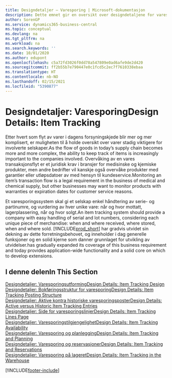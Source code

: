 ```yaml
---
title: Designdetaljer – Varesporing | Microsoft-dokumentasjon
description: Dette emnet gir en oversikt over designdetaljene for varesporing.
author: SorenGP
ms.service: dynamics365-business-central
ms.topic: conceptual
ms.devlang: na
ms.tgt_pltfrm: na
ms.workload: na
ms.search.keywords: ''
ms.date: 10/01/2020
ms.author: edupont
ms.openlocfilehash: c5a72fd3026f0dd78a547809e0ad6afe9de2d420
ms.sourcegitcommit: ff2b55b7e790447e0c1fcd5c2ec7f7610338ebaa
ms.translationtype: HT
ms.contentlocale: nb-NO
ms.lasthandoff: 02/15/2021
ms.locfileid: "5390877"
---
```

# <a name="design-details-item-tracking"></a><span data-ttu-id="98a5f-103">Designdetaljer: Varesporing</span><span class="sxs-lookup"><span data-stu-id="98a5f-103">Design Details: Item Tracking</span></span>
<span data-ttu-id="98a5f-104">Etter hvert som flyt av varer i dagens forsyningskjede blir mer og mer komplisert, er muligheten til å holde oversikt over varer stadig viktigere for involverte selskaper.</span><span class="sxs-lookup"><span data-stu-id="98a5f-104">As the flow of goods in today’s supply chain becomes more and more complex, the ability to keep track of items is increasingly important to the companies involved.</span></span> <span data-ttu-id="98a5f-105">Overvåking av en vares transaksjonsflyt er et juridisk krav i bransjer for medisinske og kjemiske produkter, men andre bedrifter vil kanskje også overvåke produkter med garantier eller utløpsdatoer av med hensyn til kundeservice.</span><span class="sxs-lookup"><span data-stu-id="98a5f-105">Monitoring an item’s transaction flow is a legal requirement in the business of medical and chemical supply, but other businesses may want to monitor products with warranties or expiration dates for customer service reasons.</span></span>  

<span data-ttu-id="98a5f-106">Et varesporingssystem skal gi et selskap enkel håndtering av serie- og partinumre, og vurdering av hver unike vare: når og hvor mottatt, lagerplassering, når og hvor solgt.</span><span class="sxs-lookup"><span data-stu-id="98a5f-106">An item tracking system should provide a company with easy handling of serial and lot numbers, considering each unique piece of merchandise: when and where received, where stored, when and where sold.</span></span> [!INCLUDE[prod_short](includes/prod_short.md)] <span data-ttu-id="98a5f-107">har gradvis utvidet sin dekning av dette forretningsbehovet, og inneholder i dag generelle funksjoner og en solid kjerne som danner grunnlaget for utvikling av utvidelser.</span><span class="sxs-lookup"><span data-stu-id="98a5f-107">has gradually expanded its coverage of this business requirement and today provides application-wide functionality and a solid core on which to develop extensions.</span></span>  

## <a name="in-this-section"></a><span data-ttu-id="98a5f-108">I denne delen</span><span class="sxs-lookup"><span data-stu-id="98a5f-108">In This Section</span></span>  
[<span data-ttu-id="98a5f-109">Designdetaljer: Varesporingsutforming</span><span class="sxs-lookup"><span data-stu-id="98a5f-109">Design Details: Item Tracking Design</span></span>](design-details-item-tracking-design.md)  
[<span data-ttu-id="98a5f-110">Designdetaljer: Bokføringsstruktur for varesporing</span><span class="sxs-lookup"><span data-stu-id="98a5f-110">Design Details: Item Tracking Posting Structure</span></span>](design-details-item-tracking-posting-structure.md)  
[<span data-ttu-id="98a5f-111">Designdetaljer: Aktive kontra historiske varesporingsposter</span><span class="sxs-lookup"><span data-stu-id="98a5f-111">Design Details: Active versus Historic Item Tracking Entries</span></span>](design-details-active-versus-historic-item-tracking-entries.md)  
[<span data-ttu-id="98a5f-112">Designdetaljer: Side for varesporingslinjer</span><span class="sxs-lookup"><span data-stu-id="98a5f-112">Design Details: Item Tracking Lines Page</span></span>](design-details-item-tracking-lines-window.md)  
[<span data-ttu-id="98a5f-113">Designdetaljer: Varesporingstilgjengelighet</span><span class="sxs-lookup"><span data-stu-id="98a5f-113">Design Details: Item Tracking Availability</span></span>](design-details-item-tracking-availability.md)  
[<span data-ttu-id="98a5f-114">Designdetaljer: Varesporing og planlegging</span><span class="sxs-lookup"><span data-stu-id="98a5f-114">Design Details: Item Tracking and Planning</span></span>](design-details-item-tracking-and-planning.md)  
[<span data-ttu-id="98a5f-115">Designdetaljer: Varesporing og reservasjoner</span><span class="sxs-lookup"><span data-stu-id="98a5f-115">Design Details: Item Tracking and Reservations</span></span>](design-details-item-tracking-and-reservations.md)  
[<span data-ttu-id="98a5f-116">Designdetaljer: Varesporing på lageret</span><span class="sxs-lookup"><span data-stu-id="98a5f-116">Design Details: Item Tracking in the Warehouse</span></span>](design-details-item-tracking-in-the-warehouse.md)


[!INCLUDE[footer-include](includes/footer-banner.md)]